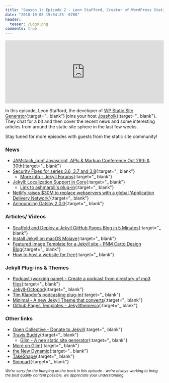 ```yaml
---
title: "Season 1: Episode 2 - Leon Stafford, Creator of WordPress Static Site Generator"
date: "2018-10-08 19:04:25 -0700"
header:
  teaser: /Logo.png
comments: true
---
```


<iframe frameborder='0' height='200px' scrolling='no' seamless src='https://embed.simplecast.com/663a9ed2?color=3d3d3d' width='100%'></iframe>

In this episode, Leon Stafford, the developer of [WP Static Site Generator](https://wp2static.com/){:target="_ blank"} joins your host [Jpasholk](https://twitter.com/jpasholk){:target="_ blank"}. They chat for a bit and then cover the recent news and some interesting articles from around the static site sphere in the last few weeks.

Stay tuned for more episodes with guests from the static site community!

### News

* [JAMstack_conf Javascript, APIs & Markup Conference Oct 29th & 30th](https://jamstackconf.com/){:target="_ blank"}
* [Security Fixes for series 3.6, 3.7 and 3.8](https://jekyllrb.com/news/2018/09/19/security-fixes-for-3-6-3-7-3-8/){:target="_ blank"}
  * [More info - Jekyll Forums](http://talk.jekyllrb.com/t/recent-vulnerabilities-in-jekyll-and-jekyll-dependencies/2219/2){:target="_ blank"}
* [Jekyll: Localization Support in Core](https://talk.jekyllrb.com/t/localization-support-in-core/2194){:target="_ blank"}
  * [Link to ashmaroli's plug-in](https://github.com/ashmaroli/jekyll-locale){:target="_ blank"}
* [Netlify raises $30M to replace webservers with a global 'Application Delivery Network'](https://www.netlify.com/blog/2018/10/09/netlify-raises-30m-to-replace-webservers-with-a-global-application-delivery-network/?utm_source=twitter&utm_medium=social&utm_campaign=blog&utm_content=funding){:target="_ blank"}
* [Announcing Gatsby 2.0.0](https://www.gatsbyjs.org/blog/2018-09-17-gatsby-v2/){:target="_ blank"}

### Articles/ Videos

* [Scaffold and Deploy a Jekyll GitHub Pages Blog in 5 Minutes](https://medium.com/@jonesrussell42/scaffold-and-deploy-a-jekyll-github-pages-blog-in-5-minutes-356a20793149?source=userActivityShare-e0de8c57b3dd-1538326712){:target="_ blank"}
* [Install Jekyll on macOS Mojave](https://desiredpersona.com/install-jekyll-on-macos/){:target="_ blank"}
* [Featured Image Template for a Jekyll site - PNM Carto Design Blog](https://pnmcartodesign.wordpress.com/2018/10/01/how-to-create-a-featured-image-template-for-a-jekyll-blog-site/){:target="_ blank"}
* [How to host a website for free](https://www.youtube.com/watch?v=9RfU6KGNkfE){:target="_ blank"}

### Jekyll Plug-ins & Themes

* [Podcast (working name) - Create a podcast from directory of mp3 files](https://github.com/pathawks/podcast){:target="_ blank"}
* [Jekyll-Octopod](https://github.com/jekyll-octopod){:target="_ blank"}
* [Tim Klapdor’s podcasting plug-in](https://github.com/timklapdor/link-rot){:target="_ blank"}
* [Minimal - A new Jekyll Theme that converts](https://twitter.com/desiredpersona/status/915529580416569345?s=21){:target="_ blank"}
* [Github Pages Templates - Jekyllthemesio](https://jekyllthemes.io/github-pages-templates){:target="_ blank"}

### Other links

* [Open Collective - Donate to Jekyll](https://opencollective.com/jekyll){:target="_ blank"}
* [Travis Buddy](https://github.com/bluzi/travis-buddy){:target="_ blank"}
  * [Glim - A nee static site generator](https://github.com/sorbits/glim){:target="_ blank"}
 * [More on Glim](https://sigpipe.macromates.com/2018/creating-a-faster-jekyll/){:target="_ blank"}
* [the New Dynamic](https://www.thenewdynamic.org/){:target="_ blank"}
* [TakeShape](https://www.takeshape.io/){:target="_ blank"}
* [Snipcart](https://snipcart.com/blog/static-site-e-commerce-part-2-integrating-snipcart-with-jekyll){:target="_ blank"}

<small><em>We're sorry for the bumping on the track in this episode - we're always working to bring the best quality content possible, we appreciate your understanding.</em></small>
